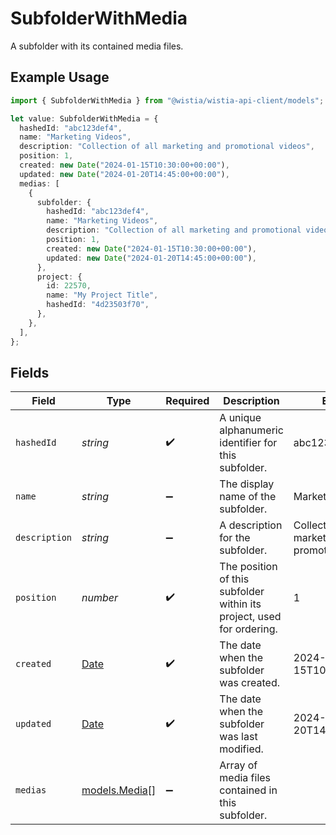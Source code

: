 # SubfolderWithMedia

A subfolder with its contained media files.

## Example Usage

```typescript
import { SubfolderWithMedia } from "@wistia/wistia-api-client/models";

let value: SubfolderWithMedia = {
  hashedId: "abc123def4",
  name: "Marketing Videos",
  description: "Collection of all marketing and promotional videos",
  position: 1,
  created: new Date("2024-01-15T10:30:00+00:00"),
  updated: new Date("2024-01-20T14:45:00+00:00"),
  medias: [
    {
      subfolder: {
        hashedId: "abc123def4",
        name: "Marketing Videos",
        description: "Collection of all marketing and promotional videos",
        position: 1,
        created: new Date("2024-01-15T10:30:00+00:00"),
        updated: new Date("2024-01-20T14:45:00+00:00"),
      },
      project: {
        id: 22570,
        name: "My Project Title",
        hashedId: "4d23503f70",
      },
    },
  ],
};
```

## Fields

| Field                                                                                         | Type                                                                                          | Required                                                                                      | Description                                                                                   | Example                                                                                       |
| --------------------------------------------------------------------------------------------- | --------------------------------------------------------------------------------------------- | --------------------------------------------------------------------------------------------- | --------------------------------------------------------------------------------------------- | --------------------------------------------------------------------------------------------- |
| `hashedId`                                                                                    | *string*                                                                                      | :heavy_check_mark:                                                                            | A unique alphanumeric identifier for this subfolder.                                          | abc123def4                                                                                    |
| `name`                                                                                        | *string*                                                                                      | :heavy_minus_sign:                                                                            | The display name of the subfolder.                                                            | Marketing Videos                                                                              |
| `description`                                                                                 | *string*                                                                                      | :heavy_minus_sign:                                                                            | A description for the subfolder.                                                              | Collection of all marketing and promotional videos                                            |
| `position`                                                                                    | *number*                                                                                      | :heavy_check_mark:                                                                            | The position of this subfolder within its project, used for ordering.                         | 1                                                                                             |
| `created`                                                                                     | [Date](https://developer.mozilla.org/en-US/docs/Web/JavaScript/Reference/Global_Objects/Date) | :heavy_check_mark:                                                                            | The date when the subfolder was created.                                                      | 2024-01-15T10:30:00+00:00                                                                     |
| `updated`                                                                                     | [Date](https://developer.mozilla.org/en-US/docs/Web/JavaScript/Reference/Global_Objects/Date) | :heavy_check_mark:                                                                            | The date when the subfolder was last modified.                                                | 2024-01-20T14:45:00+00:00                                                                     |
| `medias`                                                                                      | [models.Media](../models/media.md)[]                                                          | :heavy_minus_sign:                                                                            | Array of media files contained in this subfolder.                                             |                                                                                               |